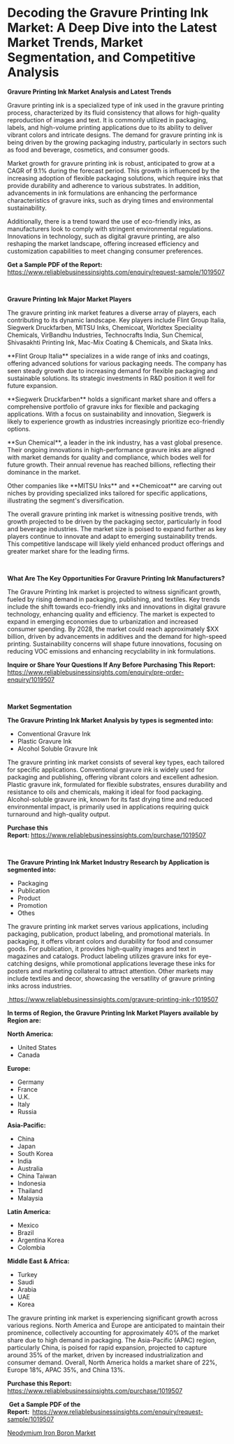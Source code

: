 <p><h1>Decoding the Gravure Printing Ink Market: A Deep Dive into the Latest Market Trends, Market Segmentation, and Competitive Analysis</h1></p><p><strong>Gravure Printing Ink Market Analysis and Latest Trends</strong></p>
<p><p>Gravure printing ink is a specialized type of ink used in the gravure printing process, characterized by its fluid consistency that allows for high-quality reproduction of images and text. It is commonly utilized in packaging, labels, and high-volume printing applications due to its ability to deliver vibrant colors and intricate designs. The demand for gravure printing ink is being driven by the growing packaging industry, particularly in sectors such as food and beverage, cosmetics, and consumer goods.</p><p>Market growth for gravure printing ink is robust, anticipated to grow at a CAGR of 9.1% during the forecast period. This growth is influenced by the increasing adoption of flexible packaging solutions, which require inks that provide durability and adherence to various substrates. In addition, advancements in ink formulations are enhancing the performance characteristics of gravure inks, such as drying times and environmental sustainability. </p><p>Additionally, there is a trend toward the use of eco-friendly inks, as manufacturers look to comply with stringent environmental regulations. Innovations in technology, such as digital gravure printing, are also reshaping the market landscape, offering increased efficiency and customization capabilities to meet changing consumer preferences.</p></p>
<p><strong>Get a Sample PDF of the Report:&nbsp;</strong> <a href="https://www.reliablebusinessinsights.com/enquiry/request-sample/1019507?utm_campaign=3109&utm_medium=2&utm_source=Github&utm_content=ia&utm_term=02042025&utm_id=gravure-printing-ink">https://www.reliablebusinessinsights.com/enquiry/request-sample/1019507</a></p>
<p>&nbsp;</p>
<p><strong>Gravure Printing Ink Major Market Players</strong></p>
<p><p>The gravure printing ink market features a diverse array of players, each contributing to its dynamic landscape. Key players include Flint Group Italia, Siegwerk Druckfarben, MITSU Inks, Chemicoat, Worldtex Speciality Chemicals, VirBandhu Industries, Technocrafts India, Sun Chemical, Shivasakhti Printing Ink, Mac-Mix Coating & Chemicals, and Skata Inks.</p><p>**Flint Group Italia** specializes in a wide range of inks and coatings, offering advanced solutions for various packaging needs. The company has seen steady growth due to increasing demand for flexible packaging and sustainable solutions. Its strategic investments in R&D position it well for future expansion.</p><p>**Siegwerk Druckfarben** holds a significant market share and offers a comprehensive portfolio of gravure inks for flexible and packaging applications. With a focus on sustainability and innovation, Siegwerk is likely to experience growth as industries increasingly prioritize eco-friendly options.</p><p>**Sun Chemical**, a leader in the ink industry, has a vast global presence. Their ongoing innovations in high-performance gravure inks are aligned with market demands for quality and compliance, which bodes well for future growth. Their annual revenue has reached billions, reflecting their dominance in the market.</p><p>Other companies like **MITSU Inks** and **Chemicoat** are carving out niches by providing specialized inks tailored for specific applications, illustrating the segment's diversification.</p><p>The overall gravure printing ink market is witnessing positive trends, with growth projected to be driven by the packaging sector, particularly in food and beverage industries. The market size is poised to expand further as key players continue to innovate and adapt to emerging sustainability trends. This competitive landscape will likely yield enhanced product offerings and greater market share for the leading firms.</p></p>
<p>&nbsp;</p>
<p><strong>What Are The Key Opportunities For Gravure Printing Ink Manufacturers?</strong></p>
<p><p>The Gravure Printing Ink market is projected to witness significant growth, fueled by rising demand in packaging, publishing, and textiles. Key trends include the shift towards eco-friendly inks and innovations in digital gravure technology, enhancing quality and efficiency. The market is expected to expand in emerging economies due to urbanization and increased consumer spending. By 2028, the market could reach approximately $XX billion, driven by advancements in additives and the demand for high-speed printing. Sustainability concerns will shape future innovations, focusing on reducing VOC emissions and enhancing recyclability in ink formulations.</p></p>
<p><strong>Inquire or Share Your Questions If Any Before Purchasing This Report:</strong> <a href="https://www.reliablebusinessinsights.com/enquiry/pre-order-enquiry/1019507?utm_campaign=3109&utm_medium=2&utm_source=Github&utm_content=ia&utm_term=02042025&utm_id=gravure-printing-ink">https://www.reliablebusinessinsights.com/enquiry/pre-order-enquiry/1019507</a></p>
<p>&nbsp;</p>
<p><strong>Market Segmentation</strong></p>
<p><strong>The Gravure Printing Ink Market Analysis by types is segmented into:</strong></p>
<p><ul><li>Conventional Gravure Ink</li><li>Plastic Gravure Ink</li><li>Alcohol Soluble Gravure Ink</li></ul></p>
<p><p>The gravure printing ink market consists of several key types, each tailored for specific applications. Conventional gravure ink is widely used for packaging and publishing, offering vibrant colors and excellent adhesion. Plastic gravure ink, formulated for flexible substrates, ensures durability and resistance to oils and chemicals, making it ideal for food packaging. Alcohol-soluble gravure ink, known for its fast drying time and reduced environmental impact, is primarily used in applications requiring quick turnaround and high-quality output.</p></p>
<p><strong>Purchase this Report:&nbsp;</strong><a href="https://www.reliablebusinessinsights.com/purchase/1019507?utm_campaign=3109&utm_medium=2&utm_source=Github&utm_content=ia&utm_term=02042025&utm_id=gravure-printing-ink">https://www.reliablebusinessinsights.com/purchase/1019507</a></p>
<p>&nbsp;</p>
<p><strong>The Gravure Printing Ink Market Industry Research by Application is segmented into:</strong></p>
<p><ul><li>Packaging</li><li>Publication</li><li>Product</li><li>Promotion</li><li>Othes</li></ul></p>
<p><p>The gravure printing ink market serves various applications, including packaging, publication, product labeling, and promotional materials. In packaging, it offers vibrant colors and durability for food and consumer goods. For publication, it provides high-quality images and text in magazines and catalogs. Product labeling utilizes gravure inks for eye-catching designs, while promotional applications leverage these inks for posters and marketing collateral to attract attention. Other markets may include textiles and decor, showcasing the versatility of gravure printing inks across industries.</p></p>
<p><a href="https://www.reliablebusinessinsights.com/gravure-printing-ink-r1019507?utm_campaign=3109&utm_medium=2&utm_source=Github&utm_content=ia&utm_term=02042025&utm_id=gravure-printing-ink">&nbsp;https://www.reliablebusinessinsights.com/gravure-printing-ink-r1019507</a></p>
<p><strong>In terms of Region, the Gravure Printing Ink Market Players available by Region are:</strong></p>
<p>
    <p> <strong> North America: </strong>
        <ul>
            <li>United States</li>
            <li>Canada</li>
        </ul>
        </p> 
    <p> <strong> Europe: </strong>
        <ul>
            <li>Germany</li>
            <li>France</li>
            <li>U.K.</li>
            <li>Italy</li>
            <li>Russia</li>
        </ul>
        </p> 
    <p> <strong> Asia-Pacific: </strong>
        <ul>
            <li>China</li>
            <li>Japan</li>
            <li>South Korea</li>
            <li>India</li>
            <li>Australia</li>
            <li>China Taiwan</li>
            <li>Indonesia</li>
            <li>Thailand</li>
            <li>Malaysia</li>
        </ul>
        </p> 
    <p> <strong> Latin America: </strong>
        <ul>
            <li>Mexico</li>
            <li>Brazil</li>
            <li>Argentina Korea</li>
            <li>Colombia</li>
        </ul>
        </p> 
    <p> <strong> Middle East & Africa: </strong>
        <ul>
            <li>Turkey</li>
            <li>Saudi</li>
            <li>Arabia</li>
            <li>UAE</li>
            <li>Korea</li>
        </ul>
    </p>
    </p>
<p><p>The gravure printing ink market is experiencing significant growth across various regions. North America and Europe are anticipated to maintain their prominence, collectively accounting for approximately 40% of the market share due to high demand in packaging. The Asia-Pacific (APAC) region, particularly China, is poised for rapid expansion, projected to capture around 35% of the market, driven by increased industrialization and consumer demand. Overall, North America holds a market share of 22%, Europe 18%, APAC 35%, and China 13%.</p></p>
<p><strong>Purchase this Report: </strong><a href="https://www.reliablebusinessinsights.com/purchase/1019507?utm_campaign=3109&utm_medium=2&utm_source=Github&utm_content=ia&utm_term=02042025&utm_id=gravure-printing-ink">https://www.reliablebusinessinsights.com/purchase/1019507</a></p>
<p>&nbsp;<strong>Get a Sample PDF of the Report:&nbsp;&nbsp;</strong><a href="https://www.reliablebusinessinsights.com/enquiry/request-sample/1019507?utm_campaign=3109&utm_medium=2&utm_source=Github&utm_content=ia&utm_term=02042025&utm_id=gravure-printing-ink">https://www.reliablebusinessinsights.com/enquiry/request-sample/1019507</a></p>
<p><strong></strong></p>
<p><p><a href="https://github.com/jhamygunler/Market-Research-Report-List-1/blob/main/neodymium-iron-boron-market.md?utm_campaign=3109&utm_medium=2&utm_source=Github&utm_content=ia&utm_term=02042025&utm_id=gravure-printing-ink">Neodymium Iron Boron Market</a></p></p>